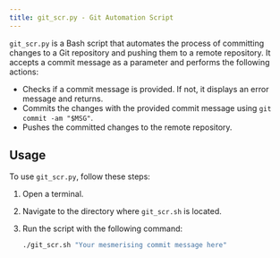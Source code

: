 ```yaml
---
title: git_scr.py - Git Automation Script
---
```


`git_scr.py` is a Bash script that automates the process of committing changes to a Git repository and pushing them to a remote repository. It accepts a commit message as a parameter and performs the following actions:

- Checks if a commit message is provided. If not, it displays an error message and returns.
- Commits the changes with the provided commit message using `git commit -am "$MSG"`.
- Pushes the committed changes to the remote repository.

## Usage

To use `git_scr.py`, follow these steps:

1. Open a terminal.

2. Navigate to the directory where `git_scr.sh` is located.

3. Run the script with the following command:

   ```bash
   ./git_scr.sh "Your mesmerising commit message here"

